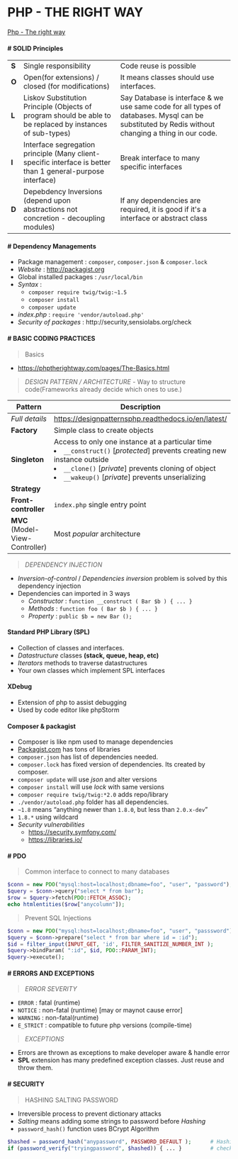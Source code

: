 # PHP - THE RIGHT WAY 

[Php - The right way](http://phptherightway.com)

#### # SOLID Principles

| | | |
|-|-|-|
|**S**| Single responsibility|Code reuse is possible|
|**O**| Open(for extensions) / closed (for modifications) |It means classes should use interfaces.|
|**L**| Liskov Substitution Principle (Objects of program should be able to be replaced by instances of sub-types) | Say Database is interface & we use same code for all types of databases. Mysql can be substituted by Redis without changing a thing in our code.|
|**I**| Interface segregation principle (Many client-specific interface is better than 1 general-purpose interface) | Break interface to many specific interfaces|
|**D**| Depebdency Inversions (depend upon abstractions not concretion - decoupling modules) | If any dependencies are required, it is good if it's a interface or abstract class|

#### # Dependency Managements

- Package management : `composer`, `composer.json` & `composer.lock`
- *Website* : http://packagist.org
- Global installed packages : `/usr/local/bin`
- *Syntax* : 
    - `composer require twig/twig:~1.5`
    - `composer install` 
    - `composer update`
- *index.php* : `require 'vendor/autoload.php'`
- *Security of packages* : http://security,sensiolabs.org/check

#### # BASIC CODING PRACTICES

> Basics

- https://phptherightway.com/pages/The-Basics.html

> *DESIGN PATTERN / ARCHITECTURE* - Way to structure code(Frameworks already decide which ones to use.)

|Pattern|Description|
|-|-|
|*Full details*|https://designpatternsphp.readthedocs.io/en/latest/|
|**Factory**|Simple class to create objects|
|**Singleton**|Access to only one instance at a particular time <li/>`__construct()` [*protected*] prevents creating new instance outside <li/>`__clone()` [*private*] prevents cloning of object <li/>`__wakeup()` [*private*] prevents unserializing |
|**Strategy**||
|**Front-controller**|`index.php` single entry point|
|**MVC** (Model-View-Controller) | Most *popular* architecture|

> *DEPENDENCY INJECTION*

- *Inversion-of-control* / *Dependencies inversion*  problem is solved by this dependency injection
- Dependencies can imported in 3 ways
    - *Constructor* : `function __construct ( Bar $b ) { ... }`
    - *Methods* : `function foo ( Bar $b ) { ... }`
    - *Property* : `public $b = new Bar ();`

#### Standard PHP Library (SPL)

- Collection of classes and interfaces.
- *Datastructure* classes **(stack, queue, heap, etc)**
- *Iterators* methods to traverse datastructures
- Your own classes which implement SPL interfaces

#### XDebug
- Extension of php to assist debugging
- Used by code editor like phpStorm


#### Composer & packagist
- Composer is like npm used to manage dependencies
- [Packagist.com](https://packagist.org/) has tons of libraries
- `composer.json` has list of dependencies needed.
- `composer.lock` has fixed version of dependencies. Its created by composer.
- `composer update` will use *json* and alter versions
- `composer install` will use *lock* with same versions
- `composer require twig/twig:*2.0` adds repo/library
- `./vendor/autoload.php` folder has all dependencies.
- `~1.8` means “anything newer than `1.8.0`, but less than `2.0.x-dev`”
- `1.8.*` using wildcard
- *Security vulnerabilities*
    - https://security.symfony.com/
    - https://libraries.io/


#### # PDO

> Common interface to connect to many databases

```php
$conn = new PDO("mysql:host=localhost;dbname=foo", "user", "password");
$query = $conn->query("select * from bar");    
$row = $query->fetch(PDO::FETCH_ASSOC);    
echo htmlentities($row["anycolumn"]);
```

> Prevent SQL Injections

```php
$conn = new PDO("mysql:host=localhost;dbname=foo", "user", "passsword");
$query = $conn->prepare("select * from bar where id = :id");
$id = filter_input(INPUT_GET, 'id', FILTER_SANITIZE_NUMBER_INT );
$query->bindParam( ":id", $id, PDO::PARAM_INT);
$query->execute();
```

#### # ERRORS AND EXCEPTIONS

> *ERROR SEVERITY*
  - `ERROR`  :  fatal (runtime)
  - `NOTICE`  :  non-fatal (runtime) [may or maynot cause error]
  - `WARNING`  :  non-fatal(runtime)
  - `E_STRICT`  :  compatible to future php versions (compile-time)

> *EXCEPTIONS*
  - Errors are thrown as exceptions to make developer aware & handle error
  - **SPL** extension has many predefined exception classes. Just reuse and throw them.

#### # SECURITY

> HASHING SALTING PASSWORD
- Irreversible process to prevent dictionary attacks
- *Salting* means adding some strings to password before *Hashing*
- `password_hash()` function uses BCrypt Algorithm

```php
$hashed = password_hash("anypassword", PASSWORD_DEFAULT );      # Hashing
if (password_verify("tryingpassword", $hashed)) { ... }         # check
```




